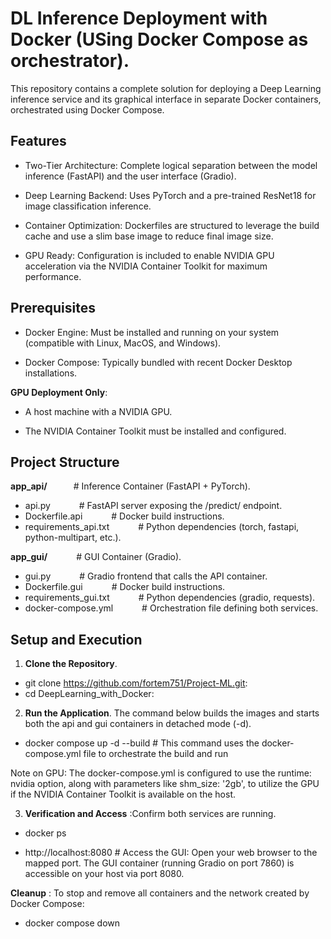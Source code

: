 # DL Inference Deployment with Docker (USing Docker Compose as orchestrator).

This repository contains a complete solution for deploying a Deep Learning inference service and its graphical interface in separate Docker containers, orchestrated using Docker Compose.

## Features

- Two-Tier Architecture: Complete logical separation between the model inference (FastAPI) and the user interface (Gradio).

- Deep Learning Backend: Uses PyTorch and a pre-trained ResNet18 for image classification inference.

- Container Optimization: Dockerfiles are structured to leverage the build cache and use a slim base image to reduce final image size.

- GPU Ready: Configuration is included to enable NVIDIA GPU acceleration via the NVIDIA Container Toolkit for maximum performance.

## Prerequisites

- Docker Engine: Must be installed and running on your system (compatible with Linux, MacOS, and Windows).

- Docker Compose: Typically bundled with recent Docker Desktop installations.

**GPU Deployment Only**:

- A host machine with a NVIDIA GPU.

- The NVIDIA Container Toolkit must be installed and configured.

## Project Structure

**app_api/**&emsp;&emsp;&emsp;# Inference Container (FastAPI + PyTorch).
- api.py&emsp;&emsp;&emsp;                   # FastAPI server exposing the /predict/ endpoint.
- Dockerfile.api&emsp;&emsp;&emsp;          # Docker build instructions.
- requirements_api.txt&emsp;&emsp;&emsp;     # Python dependencies (torch, fastapi, python-multipart, etc.).

**app_gui/**&emsp;&emsp;&emsp;               # GUI Container (Gradio).
- gui.py&emsp;&emsp;&emsp;                  # Gradio frontend that calls the API container.
- Dockerfile.gui&emsp;&emsp;&emsp;           # Docker build instructions.
- requirements_gui.txt&emsp;&emsp;&emsp;      # Python dependencies (gradio, requests).
- docker-compose.yml&emsp;&emsp;&emsp;           # Orchestration file defining both services.

## Setup and Execution
1. **Clone the Repository**.

- git clone https://github.com/fortem751/Project-ML.git:
- cd DeepLearning_with_Docker:

2. **Run the Application**.
The command below builds the images and starts both the api and gui containers in detached mode (-d).

- docker compose up -d --build # This command uses the docker-compose.yml file to orchestrate the build and run

Note on GPU: The docker-compose.yml is configured to use the runtime: nvidia option, along with parameters like shm_size: '2gb', to utilize the GPU if the NVIDIA Container Toolkit is available on the host.

3. **Verification and Access** :Confirm both services are running.

- docker ps

- http://localhost:8080 # Access the GUI: Open your web browser to the mapped port. The GUI container (running Gradio on port 7860) is accessible on your host via port 8080.

**Cleanup** : To stop and remove all containers and the network created by Docker Compose:

- docker compose down